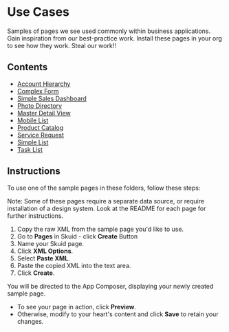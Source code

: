 # Use Cases

Samples of pages we see used commonly within business applications. Gain inspiration from our best-practice work. Install these pages in your org to see how they work.  Steal our work!! 

## Contents

-  [Account Hierarchy](Account_Hierarchy) 
-  [Complex Form](Complex_Form) 
-  [Simple Sales Dashboard](Dashboard) 
-  [Photo Directory](Directory) 
-  [Master Detail View](Master_Detail) 
-  [Mobile List](Mobile_List)
-  [Product Catalog](Product_Selection) 
-  [Service Request](Service_Request) 
-  [Simple List](Simple_List) 
-  [Task List](Task_List) 


## Instructions
To use one of the sample pages in these folders, follow these steps:

Note: Some of these pages require a separate data source,  or require installation of a design system.  Look at the README for each page for further instructions. 

1. Copy the raw XML from the sample page you'd like to use.
2. Go to **Pages** in Skuid - click **Create** Button
3. Name your Skuid page.
4. Click **XML Options**.
5. Select **Paste XML**.
7. Paste the copied XML into the text area.
8. Click **Create**.

You will be directed to the App Composer, displaying your newly created sample page.
- To see your page in action, click **Preview**.
- Otherwise, modify to your heart's content and click **Save** to retain your changes.

<!--  Rnh Notes:  More folders to be added after V2 conversion. 
  [Lead Analysis](Lead_Analysis)  
  [Opportunity Management](Opportunity_Management) 
  [Case_Management](Case_Management) 
  -->

